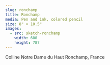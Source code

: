 ```yaml
---
slug: ronchamp
title: Ronchamp
media: Pen and ink, colored pencil
size: 8" × 10.5"
images:
  - src: sketch-ronchamp
    width: 600
    height: 787
---
```

Colline Notre Dame du Haut
Ronchamp, France
